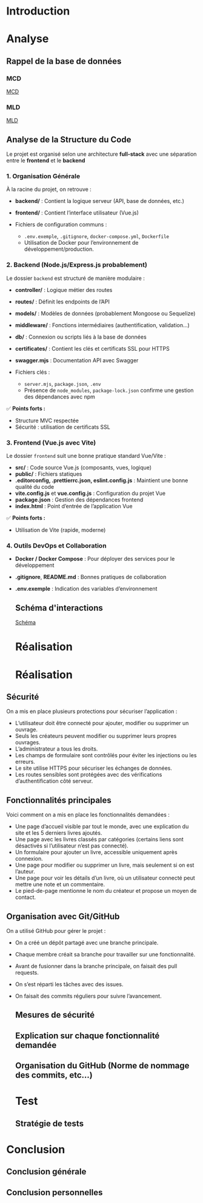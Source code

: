 # Introduction

# Analyse
## Rappel de la base de données

### MCD
 [MCD](https://github.com/EithanSanchezFilipe/PassionLecture/blob/main/backend/db/MCD.png)
### MLD
[MLD](https://github.com/EithanSanchezFilipe/PassionLecture/blob/main/backend/db/MLD.png)

## **Analyse de la Structure du Code**

Le projet est organisé selon une architecture **full-stack** avec une séparation entre le **frontend** et le **backend**

### **1. Organisation Générale**

À la racine du projet, on retrouve :

* **backend/** : Contient la logique serveur (API, base de données, etc.)
* **frontend/** : Contient l’interface utilisateur (Vue.js)
* Fichiers de configuration communs :

  * `.env.exemple`, `.gitignore`, `docker-compose.yml`, `Dockerfile`
  * Utilisation de Docker pour l’environnement de développement/production.

### **2. Backend (Node.js/Express.js probablement)**

Le dossier `backend` est structuré de manière modulaire :

* **controller/** : Logique métier des routes
* **routes/** : Définit les endpoints de l’API
* **models/** : Modèles de données (probablement Mongoose ou Sequelize)
* **middleware/** : Fonctions intermédiaires (authentification, validation…)
* **db/** : Connexion ou scripts liés à la base de données
* **certificates/** : Contient les clés et certificats SSL pour HTTPS
* **swagger.mjs** : Documentation API avec Swagger
* Fichiers clés :

  * `server.mjs`, `package.json`, `.env`
  * Présence de `node_modules`, `package-lock.json` confirme une gestion des dépendances avec npm

✅ **Points forts :**

* Structure MVC respectée
* Sécurité : utilisation de certificats SSL

### **3. Frontend (Vue.js avec Vite)**

Le dossier `frontend` suit une bonne pratique standard Vue/Vite :

* **src/** : Code source Vue.js (composants, vues, logique)
* **public/** : Fichiers statiques
* **.editorconfig, .prettierrc.json, eslint.config.js** : Maintient une bonne qualité du code
* **vite.config.js** et **vue.config.js** : Configuration du projet Vue
* **package.json** : Gestion des dépendances frontend
* **index.html** : Point d’entrée de l’application Vue

✅ **Points forts :**

* Utilisation de Vite (rapide, moderne)

### **4. Outils DevOps et Collaboration**

* **Docker / Docker Compose** : Pour déployer des services pour le développement
* **.gitignore**, **README.md** : Bonnes pratiques de collaboration
* **.env.exemple** : Indication des variables d’environnement

  ## Schéma d'interactions
  [Schéma](https://github.com/EithanSanchezFilipe/PassionLecture/blob/main/backend/doc/Schema-interaction.png)


  # Réalisation
  # Réalisation

## Sécurité

On a mis en place plusieurs protections pour sécuriser l’application :

- L’utilisateur doit être connecté pour ajouter, modifier ou supprimer un ouvrage.
- Seuls les créateurs peuvent modifier ou supprimer leurs propres ouvrages.
- L’administrateur a tous les droits.
- Les champs de formulaire sont contrôlés pour éviter les injections ou les erreurs.
- Le site utilise HTTPS pour sécuriser les échanges de données.
- Les routes sensibles sont protégées avec des vérifications d’authentification côté serveur.

## Fonctionnalités principales

Voici comment on a mis en place les fonctionnalités demandées :

- Une page d’accueil visible par tout le monde, avec une explication du site et les 5 derniers livres ajoutés.
- Une page avec les livres classés par catégories (certains liens sont désactivés si l’utilisateur n’est pas connecté).
- Un formulaire pour ajouter un livre, accessible uniquement après connexion.
- Une page pour modifier ou supprimer un livre, mais seulement si on est l’auteur.
- Une page pour voir les détails d’un livre, où un utilisateur connecté peut mettre une note et un commentaire.
- Le pied-de-page mentionne le nom du créateur et propose un moyen de contact.

## Organisation avec Git/GitHub

On a utilisé GitHub pour gérer le projet :

- On a créé un dépôt partagé avec une branche principale.
- Chaque membre créait sa branche pour travailler sur une fonctionnalité.
- Avant de fusionner dans la branche principale, on faisait des pull requests.
- On s’est réparti les tâches avec des issues.
- On faisait des commits réguliers pour suivre l’avancement.

  ## Mesures de sécurité

  ## Explication sur chaque fonctionnalité demandée

  ## Organisation du GitHub (Norme de nommage des commits, etc...)
  # Test

  ## Stratégie de tests
# Conclusion

## Conclusion générale

## Conclusion personnelles
